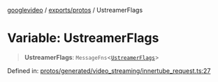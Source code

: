 [googlevideo](../../../README.md) / [exports/protos](../README.md) / UstreamerFlags

# Variable: UstreamerFlags

> **UstreamerFlags**: `MessageFns`\<[`UstreamerFlags`](../interfaces/UstreamerFlags.md)\>

Defined in: [protos/generated/video\_streaming/innertube\_request.ts:27](https://github.com/LuanRT/googlevideo/blob/d9eb9db82e3516a9a277a77a3d25342e9c5bf127/protos/generated/video_streaming/innertube_request.ts#L27)
